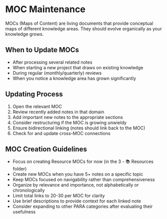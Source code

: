 # MOC Maintenance

MOCs (Maps of Content) are living documents that provide conceptual maps of different knowledge areas. They should evolve organically as your knowledge grows.

## When to Update MOCs
- After processing several related notes
- When starting a new project that draws on existing knowledge
- During regular (monthly/quarterly) reviews
- When you notice a knowledge area has grown significantly

## Updating Process
1. Open the relevant MOC
2. Review recently added notes in that domain
3. Add important new notes to the appropriate sections
4. Consider restructuring if the MOC is growing unwieldy
5. Ensure bidirectional linking (notes should link back to the MOC)
6. Check for and update cross-MOC connections

## MOC Creation Guidelines
- Focus on creating Resource MOCs for now (in the 3 - 📚 Resources folder)
- Create new MOCs when you have 5+ notes on a specific topic
- Keep MOCs focused on navigability rather than comprehensiveness
- Organize by relevance and importance, not alphabetically or chronologically
- Limit total links to 20-30 per MOC for clarity
- Use brief descriptions to provide context for each linked note
- Consider expanding to other PARA categories after evaluating their usefulness